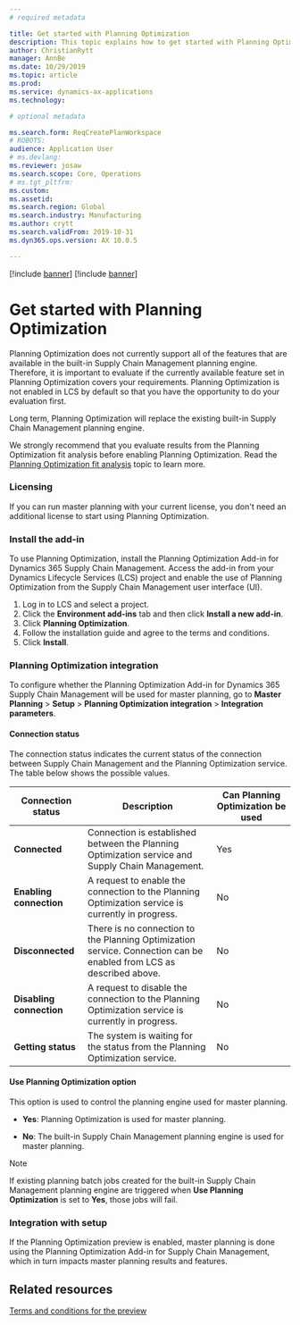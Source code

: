 ```yaml
---
# required metadata

title: Get started with Planning Optimization
description: This topic explains how to get started with Planning Optimization. 
author: ChristianRytt
manager: AnnBe
ms.date: 10/29/2019
ms.topic: article
ms.prod: 
ms.service: dynamics-ax-applications
ms.technology: 

# optional metadata

ms.search.form: ReqCreatePlanWorkspace
# ROBOTS: 
audience: Application User
# ms.devlang: 
ms.reviewer: josaw
ms.search.scope: Core, Operations
# ms.tgt_pltfrm: 
ms.custom: 
ms.assetid: 
ms.search.region: Global
ms.search.industry: Manufacturing
ms.author: crytt
ms.search.validFrom: 2019-10-31
ms.dyn365.ops.version: AX 10.0.5

---
```


[!include [banner](../../includes/preview-banner.md)]
[!include [banner](../../includes/banner.md)]


# Get started with Planning Optimization

Planning Optimization does not currently support all of the features that are available in the built-in Supply Chain Management planning engine. Therefore, it is important to evaluate if the currently available feature set in Planning Optimization covers your requirements. Planning Optimization is not enabled in LCS by default so that you have the opportunity to do your evaluation first.

Long term, Planning Optimization will replace the existing built-in Supply Chain Management planning engine.

We strongly recommend that you evaluate results from the Planning Optimization fit analysis before enabling Planning Optimization. Read the [Planning Optimization fit analysis](planning-optimization-fit-analysis.md) topic to learn more.

### Licensing

If you can run master planning with your current license, you don't need an additional license to start using Planning Optimization.

### Install the add-in

To use Planning Optimization, install the Planning Optimization Add-in for Dynamics 365 Supply Chain Management. Access the add-in from your Dynamics Lifecycle Services (LCS) project and enable the use of Planning Optimization from the Supply Chain Management user interface (UI).

1. Log in to LCS and select a project.
1. Click the **Environment add-ins** tab and then click **Install a new add-in**.
1. Click **Planning Optimization**.
1. Follow the installation guide and agree to the terms and conditions.
1. Click **Install**.

### Planning Optimization integration

To configure whether the Planning Optimization Add-in for Dynamics 365 Supply Chain Management will be used for master planning, go to **Master Planning** > **Setup** > **Planning Optimization integration** > **Integration parameters**.


#### Connection status

The connection status indicates the current status of the connection between Supply Chain Management and the Planning Optimization service. The table below shows the possible values.

| Connection status | Description | Can Planning Optimization be used |
| --- | --- | --- |
| **Connected** | Connection is established between the Planning Optimization service and Supply Chain Management. | Yes |
| **Enabling connection** | A request to enable the connection to the Planning Optimization service is currently in progress. | No |
| **Disconnected** | There is no connection to the Planning Optimization service. Connection can be enabled from LCS as described above. | No |
| **Disabling connection** | A request to disable the connection to the Planning Optimization service is currently in progress. | No |
| **Getting status** | The system is waiting for the status from the Planning Optimization service. | No |

#### Use Planning Optimization option

This option is used to control the planning engine used for master planning.

- **Yes**: Planning Optimization is used for master planning.

- **No**: The built-in Supply Chain Management planning engine is used for master planning.

> [!NOTE]
> If existing planning batch jobs created for the built-in Supply Chain Management planning engine are triggered when **Use Planning Optimization** is set to **Yes**, those jobs will fail.

### Integration with setup

If the Planning Optimization preview is enabled, master planning is done using the Planning Optimization Add-in for Supply Chain Management, which in turn impacts master planning results and features.

## Related resources
[Terms and conditions for the preview](http://go.microsoft.com/fwlink/?linkid=2015274)
